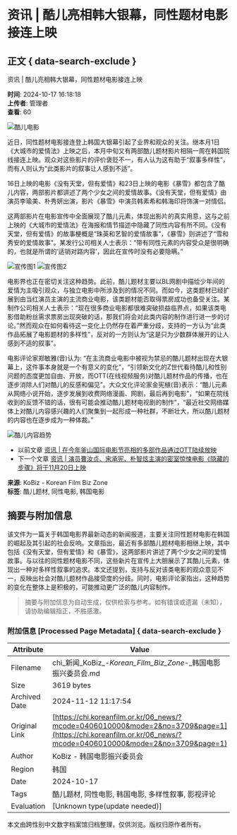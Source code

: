 # 资讯 | 酷儿亮相韩大银幕，同性题材电影接连上映

## 正文 { data-search-exclude }


资讯 | 酷儿亮相韩大银幕，同性题材电影接连上映

**时间**: 2024-10-17 16:18:18  
**上传者**: 管理者  
**查看**: 60  

![酷儿电影](/_UploadEditor/1711170473_BQisyvWE_1.jpg)

近日，同性题材电影接连登上韩国大银幕引起了业界和观众的关注。继本月1日《大城市的爱情法》上映之后，本月中旬又有两部酷儿题材影片相隔一周在韩国院线接连上映。观众对这些影片的评价褒贬不一，有人认为这有助于“叙事多样性”，而有人则认为“此类影片的叙事让人感到不适”。

16日上映的电影《没有天堂，但有爱情》和23日上映的电影《暴雪》都包含了酷儿内容，两部影片都讲述了两个少女之间的爱情故事。《没有天堂，但有爱情》由演员李瑜美、朴秀妍出演，影片《暴雪》中演员韩素希和韩海印将饰演一对情侣。

这两部影片在电影宣传中全面展现了酷儿元素，体现出影片的真实用意，这与之前上映的《大城市的爱情法》在海报和情节描述中隐藏了同性内容有所不同。《没有天堂，但有爱情》的故事梗概是“珠英和艺智的爱情故事”，《暴雪》则讲述了“雪和秀安的爱情故事”。某发行公司相关人士表示：“带有同性元素的内容受众是很明确的，也就是所谓的‘适销对路内容’，因此在宣传时没有必要隐瞒。”

![宣传图1](/_UploadEditor/1711170473_YBfKm9Jz_2.jpg) ![宣传图2](/_UploadEditor/1711170473_EqobvKke_3.jpg)

电影界也正在密切关注这种趋势。此前，酷儿题材主要以BL网剧中描绘少年间的爱情为主吸引观众，与独立电影中所涉及到的情况不同。而如今，这类题材已经扩展到由当红演员主演的主流商业电影，该类题材能否取得票房成功也备受关注。某制作公司相关人士表示：“现在很多商业电影都很难突破损益临界点，如果该类电影借助粉丝需求票房出现突破的话，那我们将会对此类内容的制作进行进一步的讨论。”然而观众在如何看待这一变化上仍然存在着严重分歧，支持的一方认为“此类作品拓展了电影题材的多样性”，反对的一方则认为“这是只为少数群体展开的让人感到不适的叙事”。

电影评论家郑敏雅(音)认为: “在主流商业电影中被视为禁忌的酷儿题材出现在大银幕上，这件事本身就是一个有意义的变化”，“引领新文化的Z世代看待酷儿和性别问题的态度更加自由、开放，而OTT(在线视频服务)对酷儿题材作品的传播，也在逐步消除人们对酷儿的反感和偏见”。大众文化评论家金宪植(音)表示：“酷儿元素从网络小说开始，逐步发展到收费网络漫画、网剧，最后再到电影”，“如果在院线收到的反馈不错的话，很有可能会推动酷儿题材电视剧的制作”，“最近社交网络媒体上对酷儿内容感兴趣的人们聚集到一起形成一种社群，不断壮大，所以酷儿题材的内容也在逐步成为一种体裁。”

![酷儿内容趋势](/_UploadEditor/1711170473_V4lqeCwz_kofic.jpg)

- 以前文章 [资讯 | 在今年釜山国际电影节亮相的多部作品通过OTT陆续放映](https://kbiznews.com)
- 下一个文章 [资讯 | 演员曹汝贞、宋承宪、朴智炫主演的密室惊悚电影《隐藏的步骤》将于11月20日上映](https://kbiznews.com)

**来源**: KoBiz - Korean Film Biz Zone  
**标签**: 酷儿题材, 同性电影, 韩国电影
<!-- tcd_original_link https://chi.koreanfilm.or.kr/06_news/?mcode=0406010000&mode=2&no=3709&page=1 -->
## 摘要与附加信息

<!-- tcd_abstract -->
该文件为一篇关于韩国电影界最新动态的新闻报道，主要关注同性题材电影在韩国的崛起及其引起的社会反响。文章指出，最近有多部酷儿题材电影相继上映，其中包括《没有天堂，但有爱情》和《暴雪》，这两部影片讲述了两个少女之间的爱情故事。与以往的同性题材电影不同，这些新片在宣传上大胆展示了其酷儿元素，体现出一种对多样性叙事的追求。本文还提到，支持与反对该类电影的观众意见不一，反映出社会对酷儿题材作品接受度的分歧。同时，电影评论家指出，这种趋势的变化在整体上是积极的，可能推动更广泛的酷儿内容制作。
<!-- tcd_abstract_end -->

> 摘要与附加信息为自动生成，仅供检索与参考。如有错误或遗漏（未知），请协助编辑指正，不胜感激。

### 附加信息 [Processed Page Metadata] { data-search-exclude }

| Attribute       | Value                                  |
|-----------------|----------------------------------------|
| Filename        | chi_新闻_KoBiz_-_Korean_Film_Biz_Zone_-_韩国电影振兴委员会.md                             |
| Size            | 3619 bytes                           |
| Archived Date   | 2024-11-12 11:17:54                             |
| Original Link   | [https://chi.koreanfilm.or.kr/06_news/?mcode=0406010000&mode=2&no=3709&page=1](https://chi.koreanfilm.or.kr/06_news/?mcode=0406010000&mode=2&no=3709&page=1)                       |
| Author          | KoBiz - 韩国电影振兴委员会                               |
| Region          | 韩国                               |
| Date            | 2024-10-17                                 |
| Tags            | 酷儿题材, 同性电影, 韩国电影, 多样性叙事, 影视评论                                 |
| Evaluation            | [Unknown type(update needed)]                                 |
<!-- tcd_table_end -->

本文由跨性别中文数字档案馆归档整理，仅供浏览。版权归原作者所有。

